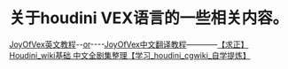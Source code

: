 # 关于houdini VEX语言的一些相关内容。

[JoyOfVex英文教程](http://www.tokeru.com/cgwiki/index.php?title=JoyOfVex)--[or](http://www.tokeru.com/cgwiki/index.php?title=HoudiniVex)----[JoyOfVex中文翻译教程](https://space.bilibili.com/4665318/article)————[【求正】Houdini_wiki基础 中文全剧集整理【学习_houdini_cgwiki_自学提炼】](https://www.bilibili.com/video/BV1ob411b7Ea)
